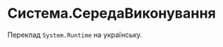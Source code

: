 Система.СередаВиконування
================================

Переклад `System.Runtime` на українську.
